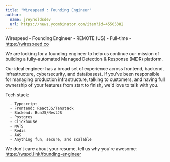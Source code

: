 ```yaml
---
title: "Wirespeed : Founding Engineer"
author:
  name: jreynoldsdev
  url: https://news.ycombinator.com/item?id=45505382
---
```

Wirespeed - Founding Engineer - REMOTE (US) - Full-time - <a href="https:&#x2F;&#x2F;wirespeed.co" rel="nofollow">https:&#x2F;&#x2F;wirespeed.co</a>

We are looking for a founding engineer to help us continue our mission of building a fully-automated Managed Detection &amp; Response (MDR) platform.

Our ideal engineer has a broad set of experience across frontend, backend, infrastructure, cybersecurity, and data(bases). If you&#x27;ve been responsible for managing production infrastructure, talking to customers, and having full ownership of your features from start to finish, we&#x27;d love to talk with you.

Tech stack:

<pre><code>  - Typescript
  - Frontend: ReactJS&#x2F;Tanstack
  - Backend: BunJS&#x2F;NestJS
  - Postgres
  - Clickhouse
  - NATS
  - Redis
  - AWS
  - Anything fun, secure, and scalable
</code></pre>
We don&#x27;t care about your resume, tell us why you&#x27;re awesome: <a href="https:&#x2F;&#x2F;wspd.link&#x2F;founding-engineer" rel="nofollow">https:&#x2F;&#x2F;wspd.link&#x2F;founding-engineer</a>
<JobApplication />
